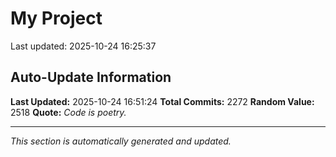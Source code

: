 # My Project


Last updated: 2025-10-24 16:25:37







































































































































































































































































































































































































































































































































































































































































































































































































































































































































































































































































































































































































































































































































































































































































































































































































































































































































































































































































































































































































































































































































































































































































































































































































































































































































































































































































































































































## Auto-Update Information

**Last Updated:** 2025-10-24 16:51:24
**Total Commits:** 2272
**Random Value:** 2518
**Quote:** _Code is poetry._

---
_This section is automatically generated and updated._